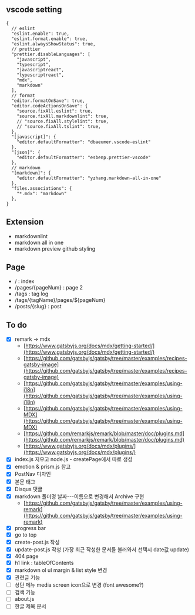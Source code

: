 ## vscode setting

```
{
  // eslint
  "eslint.enable": true,
  "eslint.format.enable": true,
  "eslint.alwaysShowStatus": true,
  // prettier
  "prettier.disableLanguages": [
    "javascript",
    "typescript",
    "javascriptreact",
    "typescriptreact",
    "mdx",
    "markdown"
  ],
  // format
  "editor.formatOnSave": true,
  "editor.codeActionsOnSave": {
    "source.fixAll.eslint": true,
    "source.fixAll.markdownlint": true,
    // "source.fixAll.stylelint": true,
    // "source.fixAll.tslint": true,
  },
  "[javascript]": {
    "editor.defaultFormatter": "dbaeumer.vscode-eslint"
  },
  "[json]": {
    "editor.defaultFormatter": "esbenp.prettier-vscode"
  },
  // markdown
  "[markdown]": {
    "editor.defaultFormatter": "yzhang.markdown-all-in-one"
  },
  "files.associations": {
    "*.mdx": "markdown"
  },
}
```

## Extension

- markdownlint
- markdown all in one
- markdown preview github styling

## Page

- / : index
- /pages/{pageNum} : page 2
- /tags : tag log
- /tags/{tagName}/pages/\${pageNum}
- /posts/{slug} : post

## To do

- [x] remark -> mdx
  - [https://www.gatsbyjs.org/docs/mdx/getting-started/](https://www.gatsbyjs.org/docs/mdx/getting-started/)
  - [https://github.com/gatsbyjs/gatsby/tree/master/examples/recipes-gatsby-image](https://github.com/gatsbyjs/gatsby/tree/master/examples/recipes-gatsby-image)
  - [https://github.com/gatsbyjs/gatsby/tree/master/examples/using-i18n](https://github.com/gatsbyjs/gatsby/tree/master/examples/using-i18n)
  - [https://github.com/gatsbyjs/gatsby/tree/master/examples/using-MDX](https://github.com/gatsbyjs/gatsby/tree/master/examples/using-MDX)
  - [https://github.com/remarkjs/remark/blob/master/doc/plugins.md](https://github.com/remarkjs/remark/blob/master/doc/plugins.md)
  - [https://www.gatsbyjs.org/docs/mdx/plugins/](https://www.gatsbyjs.org/docs/mdx/plugins/)
- [x] index.js 지우고 node.js - createPage에서 따로 생성
- [x] emotion & prism.js 참고
- [x] PostNav 디자인
- [x] 본문 태그
- [x] Disqus 댓글
- [x] markdown 폴더명 날짜---이름으로 변경해서 Archive 구현
  - [https://github.com/gatsbyjs/gatsby/tree/master/examples/using-remark](https://github.com/gatsbyjs/gatsby/tree/master/examples/using-remark)
- [x] progress bar
- [x] go to top
- [x] create-post.js 작성
- [x] update-post.js 작성 (가장 최근 작성한 문서들 불러와서 선택시 date값 update)
- [x] 404 page
- [x] h1 link : tableOfContents
- [x] markdown ol ul margin & list style 변경
- [x] 관련글 기능
- [ ] 상단 메뉴 media screen icon으로 변경 (font awesome?)
- [ ] 검색 기능
- [ ] about.js
- [ ] 한글 제목 문서
